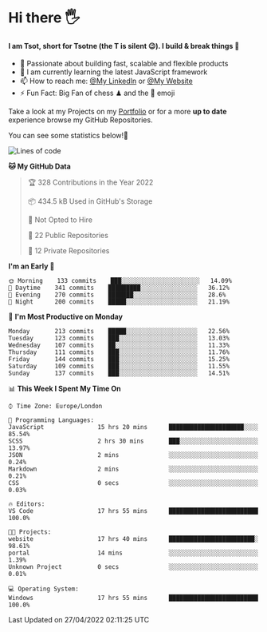 # Hi there :raised_hand_with_fingers_splayed:
#### I am Tsot, short for Tsotne (the T is silent :wink:). I build & break things :space_invader:
- :telescope: Passionate about building fast, scalable and flexible products
- :seedling: I am currently learning the latest JavaScript framework 
- :mailbox: How to reach me: [@My LinkedIn](https://www.linkedin.com/in/tsotne-gvadzabia/) or [@My Website](https://tsotne.co.uk/contact)
- :zap: Fun Fact: Big Fan of chess ♟ and the 👾 emoji

Take a look at my Projects on my [Portfolio](https://tsotne.co.uk/) or for a more **up to date** experience browse my GitHub Repositories.

You can see some statistics below!:space_invader:
<!--START_SECTION:waka-->
![Lines of code](https://img.shields.io/badge/From%20Hello%20World%20I%27ve%20Written-2%20Million%20lines%20of%20code-blue)

**🐱 My GitHub Data** 

> 🏆 328 Contributions in the Year 2022
 > 
> 📦 434.5 kB Used in GitHub's Storage 
 > 
> 🚫 Not Opted to Hire
 > 
> 📜 22 Public Repositories 
 > 
> 🔑 12 Private Repositories  
 > 
**I'm an Early 🐤** 

```text
🌞 Morning    133 commits    ███░░░░░░░░░░░░░░░░░░░░░░   14.09% 
🌆 Daytime    341 commits    █████████░░░░░░░░░░░░░░░░   36.12% 
🌃 Evening    270 commits    ███████░░░░░░░░░░░░░░░░░░   28.6% 
🌙 Night      200 commits    █████░░░░░░░░░░░░░░░░░░░░   21.19%

```
📅 **I'm Most Productive on Monday** 

```text
Monday       213 commits    █████░░░░░░░░░░░░░░░░░░░░   22.56% 
Tuesday      123 commits    ███░░░░░░░░░░░░░░░░░░░░░░   13.03% 
Wednesday    107 commits    ██░░░░░░░░░░░░░░░░░░░░░░░   11.33% 
Thursday     111 commits    ███░░░░░░░░░░░░░░░░░░░░░░   11.76% 
Friday       144 commits    ███░░░░░░░░░░░░░░░░░░░░░░   15.25% 
Saturday     109 commits    ███░░░░░░░░░░░░░░░░░░░░░░   11.55% 
Sunday       137 commits    ███░░░░░░░░░░░░░░░░░░░░░░   14.51%

```


📊 **This Week I Spent My Time On** 

```text
⌚︎ Time Zone: Europe/London

💬 Programming Languages: 
JavaScript               15 hrs 20 mins      █████████████████████░░░░   85.54% 
SCSS                     2 hrs 30 mins       ███░░░░░░░░░░░░░░░░░░░░░░   13.97% 
JSON                     2 mins              ░░░░░░░░░░░░░░░░░░░░░░░░░   0.24% 
Markdown                 2 mins              ░░░░░░░░░░░░░░░░░░░░░░░░░   0.21% 
CSS                      0 secs              ░░░░░░░░░░░░░░░░░░░░░░░░░   0.03%

🔥 Editors: 
VS Code                  17 hrs 55 mins      █████████████████████████   100.0%

🐱‍💻 Projects: 
website                  17 hrs 40 mins      ████████████████████████░   98.61% 
portal                   14 mins             ░░░░░░░░░░░░░░░░░░░░░░░░░   1.39% 
Unknown Project          0 secs              ░░░░░░░░░░░░░░░░░░░░░░░░░   0.01%

💻 Operating System: 
Windows                  17 hrs 55 mins      █████████████████████████   100.0%

```


 Last Updated on 27/04/2022 02:11:25 UTC
<!--END_SECTION:waka-->
